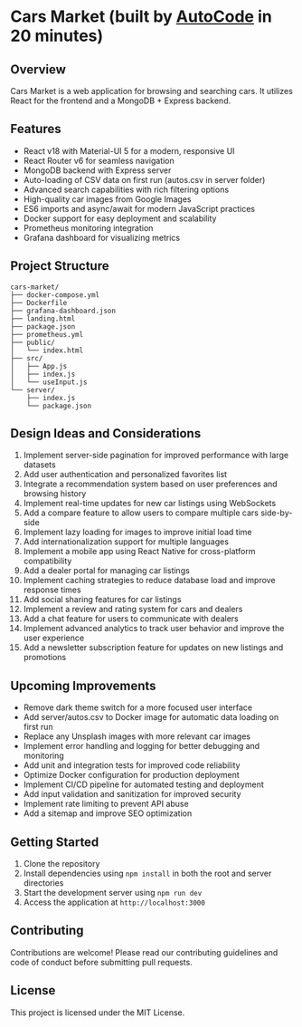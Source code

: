 # Cars Market (built by [AutoCode](https://autocode.work) in 20 minutes)

## Overview

Cars Market is a web application for browsing and searching cars. It utilizes React for the frontend and a MongoDB + Express backend.

## Features

- React v18 with Material-UI 5 for a modern, responsive UI
- React Router v6 for seamless navigation
- MongoDB backend with Express server
- Auto-loading of CSV data on first run (autos.csv in server folder)
- Advanced search capabilities with rich filtering options
- High-quality car images from Google Images
- ES6 imports and async/await for modern JavaScript practices
- Docker support for easy deployment and scalability
- Prometheus monitoring integration
- Grafana dashboard for visualizing metrics

## Project Structure

```
cars-market/
├── docker-compose.yml
├── Dockerfile
├── grafana-dashboard.json
├── landing.html
├── package.json
├── prometheus.yml
├── public/
│   └── index.html
├── src/
│   ├── App.js
│   ├── index.js
│   └── useInput.js
└── server/
    ├── index.js
    └── package.json
```

## Design Ideas and Considerations

1. Implement server-side pagination for improved performance with large datasets
2. Add user authentication and personalized favorites list
3. Integrate a recommendation system based on user preferences and browsing history
4. Implement real-time updates for new car listings using WebSockets
5. Add a compare feature to allow users to compare multiple cars side-by-side
6. Implement lazy loading for images to improve initial load time
7. Add internationalization support for multiple languages
8. Implement a mobile app using React Native for cross-platform compatibility
9. Add a dealer portal for managing car listings
10. Implement caching strategies to reduce database load and improve response times
11. Add social sharing features for car listings
12. Implement a review and rating system for cars and dealers
13. Add a chat feature for users to communicate with dealers
14. Implement advanced analytics to track user behavior and improve the user experience
15. Add a newsletter subscription feature for updates on new listings and promotions

## Upcoming Improvements

- Remove dark theme switch for a more focused user interface
- Add server/autos.csv to Docker image for automatic data loading on first run
- Replace any Unsplash images with more relevant car images
- Implement error handling and logging for better debugging and monitoring
- Add unit and integration tests for improved code reliability
- Optimize Docker configuration for production deployment
- Implement CI/CD pipeline for automated testing and deployment
- Add input validation and sanitization for improved security
- Implement rate limiting to prevent API abuse
- Add a sitemap and improve SEO optimization

## Getting Started

1. Clone the repository
2. Install dependencies using `npm install` in both the root and server directories
3. Start the development server using `npm run dev`
4. Access the application at `http://localhost:3000`

## Contributing

Contributions are welcome! Please read our contributing guidelines and code of conduct before submitting pull requests.

## License

This project is licensed under the MIT License.